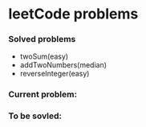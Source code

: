 # leetCode problems

### Solved problems

- twoSum(easy)
- addTwoNumbers(median)
- reverseInteger(easy)

### Current problem:

### To be sovled:
